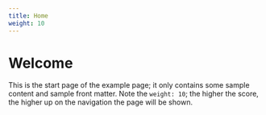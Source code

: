 ```yaml
---
title: Home
weight: 10
---
```


# Welcome

This is the start page of the example page; it only contains some sample content and sample front matter. Note
the `weight: 10`; the higher the score, the higher up on the navigation the page will be shown.